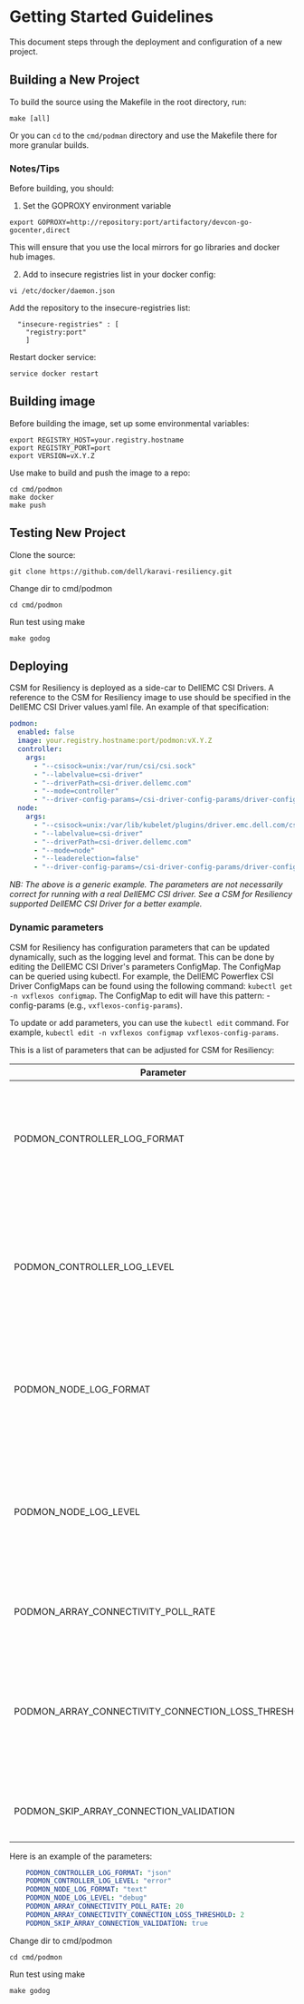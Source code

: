 <!--
Copyright (c) 2021 Dell Inc., or its subsidiaries. All Rights Reserved.

Licensed under the Apache License, Version 2.0 (the "License");
you may not use this file except in compliance with the License.
You may obtain a copy of the License at

    http://www.apache.org/licenses/LICENSE-2.0
-->

# Getting Started Guidelines
This document steps through the deployment and configuration of a new project.

## Building a New Project
To build the source using the Makefile in the root directory, run:
```
make [all]
```

Or you can `cd` to the `cmd/podman` directory and use the Makefile there for more granular builds.

### Notes/Tips

Before building, you should:

1. Set the GOPROXY environment variable
```
export GOPROXY=http://repository:port/artifactory/devcon-go-gocenter,direct
```
This will ensure that you use the local mirrors for go libraries and docker hub images.


2. Add to insecure registries list in your docker config:
```
vi /etc/docker/daemon.json
``` 
Add the repository to the insecure-registries list:
```
  "insecure-registries" : [
    "registry:port"
    ]
```
Restart docker service:
```
service docker restart
```

## Building image 

Before building the image, set up some environmental variables:
```shell
export REGISTRY_HOST=your.registry.hostname
export REGISTRY_PORT=port
export VERSION=vX.Y.Z
```

Use make to build and push the image to a repo:
```shell
cd cmd/podmon
make docker 
make push
```

## Testing New Project
Clone the source:
```shell
git clone https://github.com/dell/karavi-resiliency.git
```

Change dir to cmd/podmon
```shell
cd cmd/podmon
```

Run test using make
```shell
make godog
```

## Deploying
CSM for Resiliency is deployed as a side-car to DellEMC CSI Drivers. A reference to the CSM for Resiliency image 
to use should be specified in the DellEMC CSI Driver values.yaml file. An example of that specification:

```yaml
podmon:
  enabled: false
  image: your.registry.hostname:port/podmon:vX.Y.Z
  controller:
    args:
      - "--csisock=unix:/var/run/csi/csi.sock"
      - "--labelvalue=csi-driver"
      - "--driverPath=csi-driver.dellemc.com"
      - "--mode=controller"
      - "--driver-config-params=/csi-driver-config-params/driver-config-params.yaml"
  node:
    args:
      - "--csisock=unix:/var/lib/kubelet/plugins/driver.emc.dell.com/csi_sock"
      - "--labelvalue=csi-driver"
      - "--driverPath=csi-driver.dellemc.com"
      - "--mode=node"
      - "--leaderelection=false"
      - "--driver-config-params=/csi-driver-config-params/driver-config-params.yaml"
```

_NB: The above is a generic example. The parameters are not necessarily correct for running with a real DellEMC CSI driver._
_See a CSM for Resiliency supported DellEMC CSI Driver for a better example._

### Dynamic parameters

CSM for Resiliency has configuration parameters that can be updated dynamically, such as the logging level and format. This can be 
done by editing the DellEMC CSI Driver's parameters ConfigMap. The ConfigMap can be queried using kubectl. 
For example, the DellEMC Powerflex CSI Driver ConfigMaps can be found using the following command: `kubectl get -n vxflexos configmap`. 
The ConfigMap to edit will have this pattern: <storage>-config-params (e.g., `vxflexos-config-params`).

To update or add parameters, you can use the `kubectl edit` command. For example, `kubectl edit -n vxflexos configmap vxflexos-config-params`.

This is a list of parameters that can be adjusted for CSM for Resiliency:

| Parameter | Type | Default | Description |
| --------- | ---- | ------- | ----------- |
| PODMON_CONTROLLER_LOG_FORMAT | String | "TEXT" |Logging format output for the controller podmon sidecar. Should be "text" or "json" |
| PODMON_CONTROLLER_LOG_LEVEL | String | "debug" |Logging level for the controller podmon sidecar. Standard values: 'info', 'error', 'warning', 'debug', 'trace' |
| PODMON_NODE_LOG_FORMAT | String | "TEXT" |Logging format output for the node podmon sidecar. Should be "text" or "json" |
| PODMON_NODE_LOG_LEVEL | String | "debug" |Logging level for the node podmon sidecar. Standard values: 'info', 'error', 'warning', 'debug', 'trace' |
| PODMON_ARRAY_CONNECTIVITY_POLL_RATE | Integer (>0) | 15 |An interval in seconds to poll the underlying array | 
| PODMON_ARRAY_CONNECTIVITY_CONNECTION_LOSS_THRESHOLD | Integer (>0) | 3 |A value representing the number of failed connection poll intervals before marking the array connectivity as lost |
| PODMON_SKIP_ARRAY_CONNECTION_VALIDATION | Boolean | false |Flag to disable the array connectivity check |

Here is an example of the parameters:
```yaml
    PODMON_CONTROLLER_LOG_FORMAT: "json"
    PODMON_CONTROLLER_LOG_LEVEL: "error"
    PODMON_NODE_LOG_FORMAT: "text"
    PODMON_NODE_LOG_LEVEL: "debug"
    PODMON_ARRAY_CONNECTIVITY_POLL_RATE: 20
    PODMON_ARRAY_CONNECTIVITY_CONNECTION_LOSS_THRESHOLD: 2
    PODMON_SKIP_ARRAY_CONNECTION_VALIDATION: true
```

Change dir to cmd/podmon
```shell
cd cmd/podmon
```

Run test using make
```shell
make godog
```